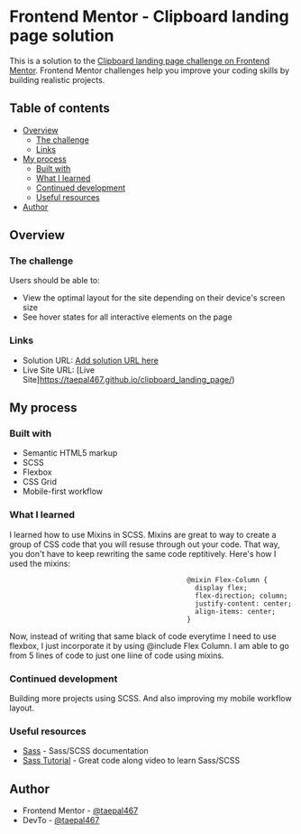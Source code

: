 # Frontend Mentor - Clipboard landing page solution

This is a solution to the [Clipboard landing page challenge on Frontend Mentor](https://www.frontendmentor.io/challenges/clipboard-landing-page-5cc9bccd6c4c91111378ecb9). Frontend Mentor challenges help you improve your coding skills by building realistic projects. 

## Table of contents

- [Overview](#overview)
  - [The challenge](#the-challenge)
  - [Links](#links)
- [My process](#my-process)
  - [Built with](#built-with)
  - [What I learned](#what-i-learned)
  - [Continued development](#continued-development)
  - [Useful resources](#useful-resources)
- [Author](#author)



## Overview

### The challenge

Users should be able to:

- View the optimal layout for the site depending on their device's screen size
- See hover states for all interactive elements on the page


### Links

- Solution URL: [Add solution URL here](https://your-solution-url.com)
- Live Site URL: [Live Site]https://taepal467.github.io/clipboard_landing_page/)

## My process

### Built with

- Semantic HTML5 markup
- SCSS
- Flexbox
- CSS Grid
- Mobile-first workflow


### What I learned

I learned how to use Mixins in SCSS. Mixins are great to way to create a group of CSS code that you will resuse through out your code. That way, you don't have to keep rewriting the same code reptitively. Here's how I used the mixins:

                                                @mixin Flex-Column {
                                                  display flex;
                                                  flex-direction; column;
                                                  justify-content: center;
                                                  align-items: center;
                                                }
Now, instead of writing that same black of code everytime I need to use flexbox, I just incorporate it by using @include Flex Column. I am able to go from 5 lines of code to just one liine of code using mixins.



### Continued development

Building more projects using SCSS. And also improving my mobile workflow layout.

### Useful resources

- [Sass](https://sass-lang.com/) - Sass/SCSS documentation
- [Sass Tutorial](https://www.youtube.com/watch?v=_a5j7KoflTs&t=739s) - Great code along video to learn Sass/SCSS


## Author

- Frontend Mentor - [@taepal467](https://www.frontendmentor.io/profile/taepal467)
- DevTo - [@taepal467](https://dev.to/taepal467)




